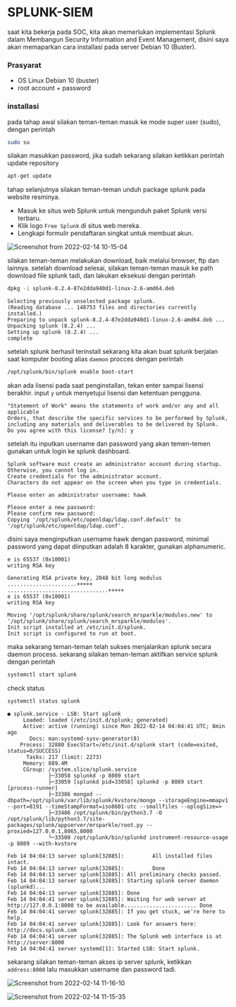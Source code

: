 # SPLUNK-SIEM
saat kita bekerja pada SOC, kita akan memerlukan implementasi Splunk dalam Membangun Security Information and Event Management, disini saya akan memaparkan cara installasi pada server Debian 10 (Buster). 

### Prasyarat
- OS Linux Debian 10 (buster)
- root account + password

### installasi
pada tahap awal silakan teman-teman masuk ke mode super user (sudo), dengan perintah

```bash
sudo su
```

silakan masukkan password, jika sudah sekarang silakan ketikkan perintah update repository
```bash
apt-get update
```

tahap selanjutnya silakan teman-teman unduh package splunk pada website resminya.
- Masuk ke situs web Splunk untuk mengunduh paket Splunk versi terbaru.
- Klik logo `Free Splunk` di situs web mereka.
- Lengkapi formulir pendaftaran singkat untuk membuat akun.

![Screenshot from 2022-02-14 10-15-04](https://user-images.githubusercontent.com/92193431/153794253-63a18352-3db6-4933-a833-f51238aa4ce9.png)

silakan teman-teman melakukan download, baik melalui browser, ftp dan lainnya. setelah download selesai, silakan teman-teman masuk ke path download file splunk tadi, dan lakukan eksekusi dengan perintah

```bash
dpkg -i splunk-8.2.4-87e2dda940d1-linux-2.6-amd64.deb
```
```
Selecting previously unselected package splunk.
(Reading database ... 148753 files and directories currently installed.)
Preparing to unpack splunk-8.2.4-87e2dda940d1-linux-2.6-amd64.deb ...
Unpacking splunk (8.2.4) ...
Setting up splunk (8.2.4) ...
complete
```
setelah splunk berhasil terinstall sekarang kita akan buat splunk berjalan saat komputer booting alias `daemon` procces dengan perintah

```bash
/opt/splunk/bin/splunk enable boot-start
```

akan ada lisensi pada saat penginstallan, tekan enter sampai lisensi berakhir. input `y` untuk menyetujui lisensi dan ketentuan pengguna.

```
"Statement of Work" means the statements of work and/or any and all applicable
Orders, that describe the specific services to be performed by Splunk,
including any materials and deliverables to be delivered by Splunk.
Do you agree with this license? [y/n]: y
```

setelah itu inputkan username dan password yang akan temen-temen gunakan untuk login ke splunk dashboard.

```
Splunk software must create an administrator account during startup. Otherwise, you cannot log in.
Create credentials for the administrator account.
Characters do not appear on the screen when you type in credentials.

Please enter an administrator username: hawk

Please enter a new password: 
Please confirm new password: 
Copying '/opt/splunk/etc/openldap/ldap.conf.default' to '/opt/splunk/etc/openldap/ldap.conf'.
```

disini saya menginputkan username hawk dengan password, minimal password yang dapat diinputkan adalah 8 karakter, gunakan alphanumeric.

```
e is 65537 (0x10001)
writing RSA key

Generating RSA private key, 2048 bit long modulus
......................+++++
................................+++++
e is 65537 (0x10001)
writing RSA key

Moving '/opt/splunk/share/splunk/search_mrsparkle/modules.new' to '/opt/splunk/share/splunk/search_mrsparkle/modules'.
Init script installed at /etc/init.d/splunk.
Init script is configured to run at boot.
```

maka sekarang teman-teman telah sukses menjalankan splunk secara daemon process. sekarang silakan teman-teman aktifkan service splunk dengan perintah

```bash
systemctl start splunk
```

check status

```bash
systemctl status splunk
```
```
● splunk.service - LSB: Start splunk
     Loaded: loaded (/etc/init.d/splunk; generated)
     Active: active (running) since Mon 2022-02-14 04:04:41 UTC; 8min ago
       Docs: man:systemd-sysv-generator(8)
    Process: 32880 ExecStart=/etc/init.d/splunk start (code=exited, status=0/SUCCESS)
      Tasks: 217 (limit: 2273)
     Memory: 889.4M
     CGroup: /system.slice/splunk.service
             ├─33058 splunkd -p 8089 start
             ├─33059 [splunkd pid=33058] splunkd -p 8089 start [process-runner]
             ├─33386 mongod --dbpath=/opt/splunk/var/lib/splunk/kvstore/mongo --storageEngine=mmapv1 --port=8191 --timeStampFormat=iso8601-utc --smallfiles --oplogSize=>
             ├─33486 /opt/splunk/bin/python3.7 -O /opt/splunk/lib/python3.7/site-packages/splunk/appserver/mrsparkle/root.py --proxied=127.0.0.1,8065,8000
             └─33500 /opt/splunk/bin/splunkd instrument-resource-usage -p 8089 --with-kvstore

Feb 14 04:04:13 server splunk[32885]:         All installed files intact.
Feb 14 04:04:13 server splunk[32885]:         Done
Feb 14 04:04:13 server splunk[32885]: All preliminary checks passed.
Feb 14 04:04:13 server splunk[32885]: Starting splunk server daemon (splunkd)...
Feb 14 04:04:13 server splunk[32885]: Done
Feb 14 04:04:41 server splunk[32885]: Waiting for web server at http://127.0.0.1:8000 to be available....................... Done
Feb 14 04:04:41 server splunk[32885]: If you get stuck, we're here to help.
Feb 14 04:04:41 server splunk[32885]: Look for answers here: http://docs.splunk.com
Feb 14 04:04:41 server splunk[32885]: The Splunk web interface is at http://server:8000
Feb 14 04:04:41 server systemd[1]: Started LSB: Start splunk.
```

sekarang silakan teman-teman akses ip server splunk, ketikkan `address:8000` lalu masukkan username dan password tadi.

![Screenshot from 2022-02-14 11-16-10](https://user-images.githubusercontent.com/92193431/153799246-d3d38ed9-e4bb-468b-b84e-5b935e29b091.png)

![Screenshot from 2022-02-14 11-15-35](https://user-images.githubusercontent.com/92193431/153799309-b7738373-1504-4220-8084-5b827c0e3829.png)
